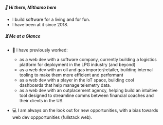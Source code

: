 ##### :wave: Hi there, Mithamo here

- I build software for a living and for fun.
- I have been at it since 2018.

##### :hourglass_flowing_sand: Me at a Glance

- :construction_worker: I have previously worked:
  - as a web dev with a software company, currently building a logistics platform for deployment in the LPG industry (and beyond)
  - as a web dev with an oil and gas importer/retailer, building internal tooling to make them more efficient and performant
  - as a web dev with a player in the IoT space, building cool dashboards that help manage telemetry data.
  - as a web dev with an outplacement agency, helping build an intuitive tool designed to streamline comms between financial coaches and their clients in the US.

- :computer: I am always on the look out for new opportunities, with a bias towards web dev oppportunities (fullstack web).

